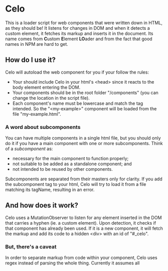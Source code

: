 # Celo
This is a loader script for web components that were written down in HTML, as they should be! It listens for changes in DOM and when it detects a custom element, it fetches its markup and inserts it in the document. Its name comes from **C**ustom **E**lement **LO**ader and from the fact that good names in NPM are hard to get.

## How do I use it?
Celo will autoload the web component for you if your follow the rules:
+ Your should include Celo in your html's \<head> since it reacts to the body element entering the DOM.
+ Your components should be in the root folder "/components" (you can change the location in the script file).
+ Each component's name must be lowercase and match the tag intended. So the "\<my-example>" component will be loaded from the file "my-example.html".

### A word about subcomponents
You can have multiple components in a single html file, but you should only do it if you have a main component with one or more subcomponents. Think of a _subcomponent_ as:

+ necessary for the main component to function properly;
+ not suitable to be added as a standalone component; and
+ not intended to be reused by other components.

Subcomponents are separated from their masters only for clarity. If you add the subcomponent tag to your html, Celo will try to load it from a file matching its tagName, resulting in an error.

## And how does it work?
Celo uses a MutationObserver to listen for any element inserted in the DOM that carries a hyphen (ie. a custom element).
Upon detection, it checks if that component has already been used. If it is a new component, it will fetch the markup and add its code to a hidden \<div> with an id of "#\_celo".

### But, there's a caveat
In order to separate markup from code within your component, Celo uses regex instead of parsing the whole thing. Currently it assumes all <script> tags are meant to be added to the light DOM, so if you add them within the <template> tags, they'll be stripped away.
You probably don't _need_ <script> tags within the template and will be using lifecycle hooks anyway. But if you do, _then Celo currently isn't for you_.

## Requirements
Celo has no dependencies, but the non-minified version assumes ES6.

## What Celo doesn't do for you
+ The web components, for one. You must create them yourself.
+ It doesn't make your app descriptive, reactive, responsive or progressive. It just allows you to load web components and lets you do your other chores whichever way you see fit.
+ It doesn't cache your components for other visits. Try setting that up with service workers.
+ It doesn't polyfill your components.

## And how am I supposed to be writing the components?
Here's how a "simple-example.html" file could look like (I'm not advocating this is the _right_ way to do it, just stating that it works):

```
  <template id="tpl-simple-example">
    <div>
      <p>This is a demo web component.</p>
    </div>
    <style>
      p{
        padding: 5px 10px;
        background-color: antiquewhite;
      }
    </style>
  </template>
  
  <script>
    class SimpleExample extends HTMLElement{
      constructor(){
        super()
        const el = document.querySelector("#tpl-simple-example")
                            .content.cloneNode(true)
        this.attachShadow({mode:'open'}).appendChild( el )
      }
    }
    customElements.define( 'simple-example',SimpleExample )
  </script>
```
